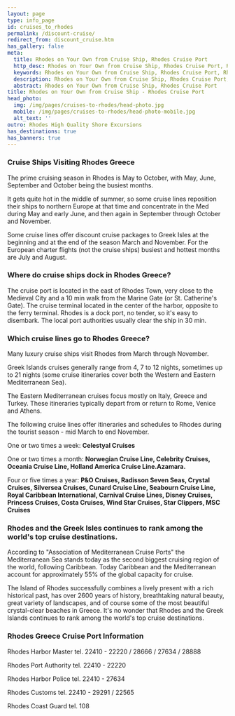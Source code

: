 ```yaml
---
layout: page
type: info_page
id: cruises_to_rhodes
permalink: /discount-cruise/
redirect_from: discount_cruise.htm
has_gallery: false
meta:
  title: Rhodes on Your Own from Cruise Ship, Rhodes Cruise Port
  http_desc: Rhodes on Your Own from Cruise Ship, Rhodes Cruise Port, Rhodes Port Excursions, Cruise Ships Visiting Rhodes
  keywords: Rhodes on Your Own from Cruise Ship, Rhodes Cruise Port, Rhodes Port Excursions, Cruise Ships Visiting Rhodes
  description: Rhodes on Your Own from Cruise Ship, Rhodes Cruise Port, Rhodes Port Excursions, Cruise Ships Visiting Rhodes
  abstract: Rhodes on Your Own from Cruise Ship, Rhodes Cruise Port
title: Rhodes on Your Own from Cruise Ship - Rhodes Cruise Port
head_photo:
  img: /img/pages/cruises-to-rhodes/head-photo.jpg
  mobile: /img/pages/cruises-to-rhodes/head-photo-mobile.jpg
  alt_text: ''
outro: Rhodes High Quality Shore Excursions
has_destinations: true
has_banners: true
---
```

### Cruise Ships Visiting Rhodes Greece

The prime cruising season in Rhodes is May to October, with May, June, September and October being the busiest months.

It gets quite hot in the middle of summer, so some cruise lines reposition their ships to northern Europe at that time and concentrate in the Med during May and early June, and then again in September through October and November.

Some cruise lines offer discount cruise packages to Greek Isles at the beginning and at the end of the season March and November. For the European charter flights (not the cruise ships) busiest and hottest months are July and August.

### Where do cruise ships dock in Rhodes Greece?

The cruise port is located in the east of Rhodes Town, very close to the Medieval City and a 10 min walk from the Marine Gate (or St. Catherine's Gate). The cruise terminal located in the center of the harbor, opposite to the ferry terminal. Rhodes is a dock port, no tender, so it's easy to disembark. The local port authorities usually clear the ship in 30 min.

### Which cruise lines go to Rhodes Greece?

Many luxury cruise ships visit Rhodes from March through November.

Greek Islands cruises generally range from 4, 7 to 12 nights, sometimes up to 21 nights (some cruise itineraries cover both the Western and Eastern Mediterranean Sea).

The Eastern Mediterranean cruises focus mostly on Italy, Greece and Turkey. These itineraries typically depart from or return to Rome, Venice and Athens.

The following cruise lines offer itineraries and schedules to Rhodes during the tourist season - mid March to end November.

One or two times a week: **Celestyal Cruises**

One or two times a month: **Norwegian Cruise Line, Celebrity Cruises, Oceania Cruise Line, Holland America Cruise Line.Azamara.**

Four or five times a year: **P&O Cruises, Radisson Seven Seas, Crystal Cruises, Silversea Cruises, Cunard Cruise Line, Seabourn Cruise Line, Royal Caribbean International, Carnival Cruise Lines, Disney Cruises, Princess Cruises, Costa Cruises, Wind Star Cruises, Star Clippers, MSC Cruises**

### Rhodes and the Greek Isles continues to rank among the world's top cruise destinations.

According to "Association of Mediterranean Cruise Ports" the Mediterranean Sea stands today as the second biggest cruising region of the world, following Caribbean. Today Caribbean and the Mediterranean account for approximately 55% of the global capacity for cruise.

The Island of Rhodes successfully combines a lively present with a rich historical past, has over 2600 years of history, breathtaking natural beauty, great variety of landscapes, and of course some of the most beautiful crystal-clear beaches in Greece. It's no wonder that Rhodes and the Greek Islands continues to rank among the world's top cruise destinations.

### Rhodes Greece Cruise Port Information

Rhodes Harbor Master tel. 22410 - 22220 / 28666 / 27634 / 28888

Rhodes Port Authority tel. 22410 - 22220

Rhodes Harbor Police tel. 22410 - 27634

Rhodes Customs tel. 22410 - 29291 / 22565

Rhodes Coast Guard tel. 108